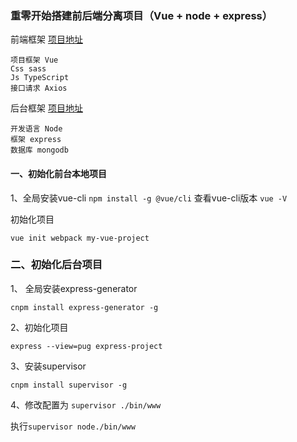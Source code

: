 ### 重零开始搭建前后端分离项目（Vue + node + express）

前端框架 [项目地址](http://localhost:3000/showMsg)

```
项目框架 Vue
Css sass
Js TypeScript
接口请求 Axios
```

后台框架 [项目地址](http://localhost:3000/showMsg)

```
开发语言 Node
框架 express
数据库 mongodb
```



#### 一、初始化前台本地项目
1、全局安装vue-cli
`npm install -g @vue/cli`
查看vue-cli版本
`vue -V`

初始化项目

`vue init webpack my-vue-project`

### 二、初始化后台项目

1、 全局安装express-generator

`cnpm install express-generator -g`

2、初始化项目

`express --view=pug express-project`

3、安装supervisor

`cnpm install supervisor -g`

4、修改配置为 `supervisor ./bin/www`

执行`supervisor node./bin/www`







